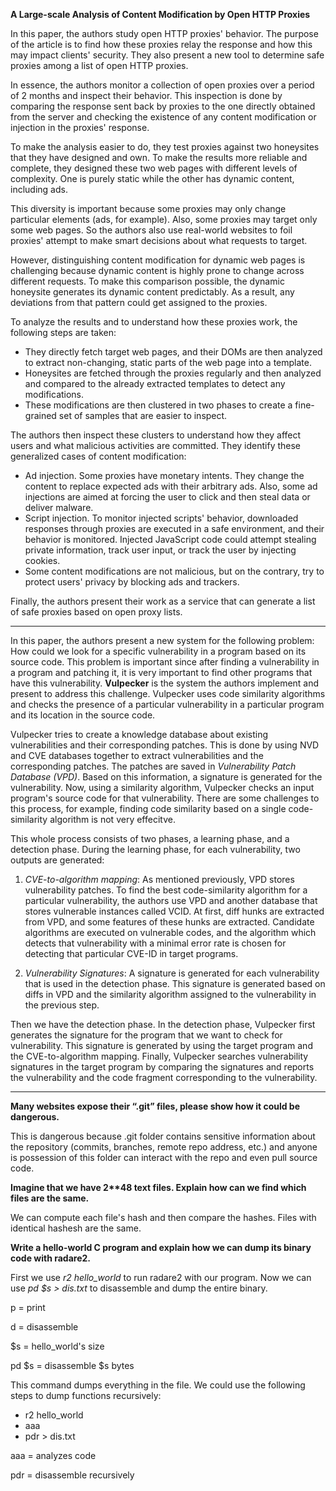 **A Large-scale Analysis of Content Modification by
Open HTTP Proxies**

In this paper, the authors study open HTTP proxies' behavior. The purpose of the article is to find how these proxies relay the response and how this may impact clients' security. They also present a new tool to determine safe proxies among a list of open HTTP proxies.

In essence, the authors monitor a collection of open proxies over a period of 2 months and inspect their behavior. This inspection is done by comparing the response sent back by proxies to the one directly obtained from the server and checking the existence of any content modification or injection in the proxies' response.

To make the analysis easier to do, they test proxies against two honeysites that they have designed and own.
To make the results more reliable and complete, they designed these two web pages with different levels of complexity. One is purely static while the other has dynamic content, including ads.

This diversity is important because some proxies may only change particular elements (ads, for example). Also, some proxies may target only some web pages. So the authors also use real-world websites to foil proxies' attempt to make smart decisions about what requests to target.

However, distinguishing content modification for dynamic web pages is challenging because dynamic content is highly prone to change across different requests. To make this comparison possible, the dynamic honeysite generates its dynamic content predictably. As a result, any deviations from that pattern could get assigned to the proxies.

To analyze the results and to understand how these proxies work, the following steps are taken:
 - They directly fetch target web pages, and their DOMs are then analyzed to extract non-changing, static parts of the web page into a template.
 - Honeysites are fetched through the proxies regularly and then analyzed and compared to the already extracted templates to detect any modifications.
 - These modifications are then clustered in two phases to create a fine-grained set of samples that are easier to inspect.

The authors then inspect these clusters to understand how they affect users and what malicious activities are committed. They identify these generalized cases of content modification:
 - Ad injection. Some proxies have monetary intents. They change the content to replace expected ads with their arbitrary ads. Also, some ad injections are aimed at forcing the user to click and then steal data or deliver malware.
 - Script injection. To monitor injected scripts' behavior, downloaded responses through proxies are executed in a safe environment, and their behavior is monitored. Injected JavaScript code could attempt stealing private information, track user input, or track the user by injecting cookies.
 - Some content modifications are not malicious, but on the contrary, try to protect users' privacy by blocking ads and trackers.

Finally, the authors present their work as a service that can generate a list of safe proxies based on open proxy lists.

---

In this paper, the authors present a new system for the following problem: How could we look for a specific vulnerability in a program based on its source code.
This problem is important since after finding a vulnerability in a program and patching it, it is very important to find other programs that have this vulnerability.
**Vulpecker** is the system the authors implement and present to address this challenge. Vulpecker uses code similarity algorithms and checks the presence of a particular vulnerability in a particular program and its location in the source code.

Vulpecker tries to create a knowledge database about existing vulnerabilities and their corresponding patches. This is done by using NVD and CVE databases together to extract vulnerabilities and the corresponding patches. The patches are saved in *Vulnerability Patch Database (VPD)*.  Based on this information, a signature is generated for the vulnerability. Now, using a similarity algorithm, Vulpecker checks an input program's source code for that vulnerability. There are some challenges to this process, for example, finding code similarity based on a single code-similarity algorithm is not very effecitve.

This whole process consists of two phases, a learning phase, and a detection phase. During the learning phase, for each vulnerability, two outputs are generated: 

 1. *CVE-to-algorithm mapping*: As mentioned previously, VPD stores vulnerability patches. To find the best code-similarity algorithm for a particular vulnerability, the authors use VPD and another database that stores vulnerable instances called VCID. At first, diff hunks are extracted from VPD, and some features of these hunks are extracted. Candidate algorithms are executed on vulnerable codes, and the algorithm which detects that vulnerability with a minimal error rate is chosen for detecting that particular CVE-ID in target programs.

 2. *Vulnerability Signatures*: A signature is generated for each vulnerability that is used in the detection phase. This signature is generated based on diffs in VPD and the similarity algorithm assigned to the vulnerability in the previous step.

Then we have the detection phase. In the detection phase, Vulpecker first generates the signature for the program that we want to check for vulnerability. This signature is generated by using the target program and the CVE-to-algorithm mapping. Finally, Vulpecker searches vulnerability signatures in the target program by comparing the signatures and reports the vulnerability and the code fragment corresponding to the vulnerability.

---

**Many websites expose their “.git” files, please show how it could be dangerous.**

This is dangerous because .git folder contains sensitive information about the repository (commits, branches, remote repo address, etc.) and anyone is possession of this folder can interact with the repo and even pull source code.

**Imagine that we have 2\*\*48 text files. Explain how can we find which files are the same.**

We can compute each file's hash and then compare the hashes. Files with identical hashesh are the same.

**Write a hello-world C program and explain how we can dump its binary code with radare2.**

First we use *r2 hello_world* to run radare2 with our program. Now we can use *pd $s > dis.txt* to disassemble and dump the entire binary.

p = print

d = disassemble

$s = hello_world's size 

pd $s = disassemble $s bytes

This command dumps everything in the file. We could use the following steps to dump functions recursively:

- r2 hello_world
- aaa
- pdr > dis.txt

aaa = analyzes code

pdr = disassemble recursively
